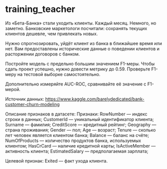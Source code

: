 # training_teacher
Из «Бета-Банка» стали уходить клиенты. Каждый месяц. Немного, но заметно. Банковские маркетологи посчитали: сохранять текущих клиентов дешевле, чем привлекать новых.

Нужно спрогнозировать, уйдёт клиент из банка в ближайшее время или нет. Вам предоставлены исторические данные о поведении клиентов и расторжении договоров с банком.

Постройте модель с предельно большим значением F1-меры. Чтобы сдать проект успешно, нужно довести метрику до 0.59. Проверьте F1-меру на тестовой выборке самостоятельно.

Дополнительно измеряйте AUC-ROC, сравнивайте её значение с F1-мерой.

Источник данных: https://www.kaggle.com/barelydedicated/bank-customer-churn-modeling

Описание признаков в датасете:
Признаки:
RowNumber — индекс строки в данных;
CustomerId — уникальный идентификатор клиента;
Surname — фамилия;
CreditScore — кредитный рейтинг;
Geography — страна проживания;
Gender — пол;
Age — возраст;
Tenure — сколько лет человек является клиентом банка;
Balance — баланс на счёте;
NumOfProducts — количество продуктов банка, используемых клиентом;
HasCrCard — наличие кредитной карты;
IsActiveMember — активность клиента;
EstimatedSalary — предполагаемая зарплата;

Целевой признак:
Exited — факт ухода клиента.
